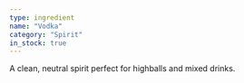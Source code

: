 ```yaml
---
type: ingredient
name: "Vodka"
category: "Spirit"
in_stock: true
---
```


A clean, neutral spirit perfect for highballs and mixed drinks.
